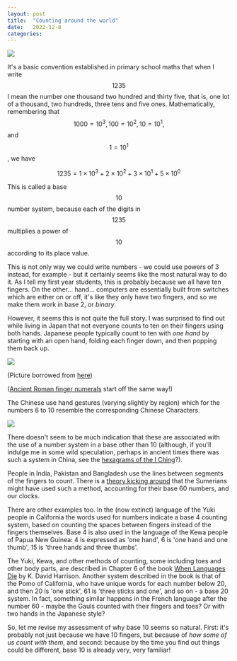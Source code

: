 ```yaml
---
layout: post
title:  "Counting around the world"
date:   2022-12-8
categories: 
---
```


<img src="{{ site.baseurl }}/img/chinesecount1.jpeg">
<!--more--> 

It's a basic convention established in primary school maths that when I write $$1235$$ I mean the number one thousand two hundred and thirty five, that is, one lot of a thousand, two hundreds, three tens and five ones. Mathematically, remembering that $$1000=10^3, 100=10^2, 10=10^1,$$ and $$1=10^1$$, we have

$$1235=1\times 10^3+2\times 10^2+3\times 10^1+5\times 10^0 $$

This is called a base $$10$$ number system, because each of the digits in $$1235$$ multiplies a power of $$10$$ according to its place value. 

This is not only way we could write numbers - we could use powers of 3 instead, for example - but it certainly seems like the most natural way to do it. As I tell my first year students, this is probably because we all have ten fingers. On the other... hand... computers are essentially built from switches which are either on or off, it's like they only have two fingers, and so we make them work in base 2, or *binary*. 

However, it seems this is not quite the full story. I was surprised to find out while living in Japan that not everyone counts to ten on their fingers using both hands. Japanese people typically count to ten with *one hand* by starting with an open hand, folding each finger down, and then popping them back up.  

<img src="{{ site.baseurl }}/img/japancount.gif">

(Picture borrowed from [here](https://voyapon.com/counting-in-japanese-numbers/#:~:text=Compared%20to%20some,1%20and%209.))

([Ancient Roman finger numerals](https://www.maa.org/press/periodicals/convergence/mathematical-treasure-roman-finger-numerals) start off the same way!)

The Chinese use hand gestures (varying slightly by region) which for the numbers 6 to 10 resemble the corresponding Chinese Characters.

<img src="{{ site.baseurl }}/img/chinesecount.jpeg">

There doesn't seem to be much indication that these are associated with the use of a number system in a base other than 10 (although, if you'll indulge me in some wild speculation, perhaps in ancient times there was such a system in China, see the [hexagrams of the I Ching](https://en.wikipedia.org/wiki/Hexagram_(I_Ching))?).

People in India, Pakistan and Bangladesh use the lines between segments of the fingers to count. There is a [theory kicking around](https://nrich.maths.org/6070) that the Sumerians might have used such a method, accounting for their base 60 numbers, and our clocks.

There are other examples too. In the (now extinct) language of the Yuki people in California the words used for numbers indicate a base 4 counting system, based on counting the spaces between fingers instead of the fingers themselves. Base 4 is also used in the language of the Kewa people of Papua New Guinea: 4 is expressed as 'one hand', 6 is 'one hand and one thumb', 15 is 'three hands and three thumbs'. 

The Yuki, Kewa, and other methods of counting, some including toes and other body parts, are described in Chapter 6 of the book [When Languages Die](https://global.oup.com/academic/product/when-languages-die-9780195372069?cc=au&lang=en&) by K. David Harrison. Another system described in the book is that of the Pomo of California, who have unique words for each number below 20, and then 20 is 'one stick', 61 is 'three sticks and one', and so on - a base 20 system. In fact, something similar happens in the French language after the number 60 - maybe the Gauls counted with their fingers and toes? Or with two hands in the Japanese style?

So, let me revise my assessment of why base 10 seems so natural. First: it's probably not just because we have 10 fingers, but because of *how some of us count with them*, and second: because by the time you find out things could be different, base 10 is already very, very familiar!